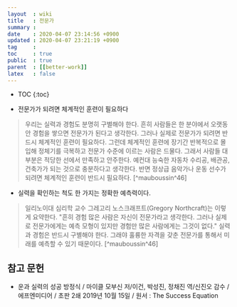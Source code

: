 ```yaml
---
layout  : wiki
title   : 전문가
summary : 
date    : 2020-04-07 23:14:56 +0900
updated : 2020-04-07 23:21:19 +0900
tag     : 
toc     : true
public  : true
parent  : [[better-work]]
latex   : false
---
```

* TOC
{:toc}

- 전문가가 되려면 체계적인 훈련이 필요하다

> 우리는 실력과 경험도 분명히 구별해야 한다.
흔히 사람들은 한 분야에서 오랫동안 경험을 쌓으면 전문가가 된다고 생각한다.
그러나 실제로 전문가가 되려면 반드시 체계적인 훈련이 필요하다.
그런데 체계적인 훈련에 장기간 반복적으로 몰입해 정체기를 극복하고 전문가 수준에 이르는 사람은 드물다.
그래서 사람들 대부분은 적당한 선에서 만족하고 안주한다.
예컨대 능숙한 자동차 수리공, 배관공, 건축가가 되는 것으로 충분하다고 생각한다.
반면 정상급 음악가나 운동 선수가 되려면 체계적인 훈련이 반드시 필요하다.
[^mauboussin^46]

- 실력을 확인하는 척도 한 가지는 정확한 예측력이다.

> 일리노이대 심리학 교수 그레고리 노스크래프트(Gregory Northcraft)는 이렇게 요약한다.
"흔히 경험 많은 사람은 자신이 전문가라고 생각한다.
그러나 실제로 전문가에게는 예측 모형이 있지만 경험만 많은 사람에게는 그것이 없다."
실력과 경험은 반드시 구별해야 한다. 그래야 훌륭한 자격을 갖춘 전문가를 통해서 미래를 예측할 수 있기 때문이다.
[^mauboussin^46]

## 참고 문헌

- 운과 실력의 성공 방정식 / 마이클 모부신 저/이건, 박성진, 정채진 역/신진오 감수 / 에프엔미디어 / 초판 2쇄 2019년 10월 15일 / 원서 : The Success Equation

